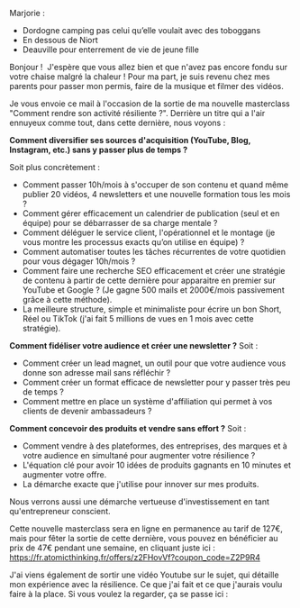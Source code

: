 Marjorie : 

- Dordogne camping pas celui qu’elle voulait avec des toboggans
- En dessous de Niort 
- Deauville pour enterrement de vie de jeune fille


Bonjour ! 
J'espère que vous allez bien et que n'avez pas encore fondu sur votre chaise malgré la chaleur ! Pour ma part, je suis revenu chez mes parents pour passer mon permis, faire de la musique et filmer des vidéos. 

Je vous envoie ce mail à l'occasion de la sortie de ma nouvelle masterclass "Comment rendre son activité résiliente ?". 
Derrière un titre qui a l'air ennuyeux comme tout, dans cette dernière, nous voyons : 

**Comment diversifier ses sources d'acquisition (YouTube, Blog, Instagram, etc.) sans y passer plus de temps ?**

Soit plus concrètement : 
- Comment passer 10h/mois à s'occuper de son contenu et quand même publier 20 vidéos, 4 newsletters et une nouvelle formation tous les mois ?
- Comment gérer efficacement un calendrier de publication (seul et en équipe) pour se débarrasser de sa charge mentale ? 
- Comment déléguer le service client, l'opérationnel et le montage (je vous montre les processus exacts qu’on utilise en équipe) ? 
- Comment automatiser toutes les tâches récurrentes de votre quotidien pour vous dégager 10h/mois ?
- Comment faire une recherche SEO efficacement et créer une stratégie de contenu à partir de cette dernière pour apparaitre en premier sur YouTube et Google ? (Je gagne 500 mails et 2000€/mois passivement grâce à cette méthode).
- La meilleure structure, simple et minimaliste pour écrire un bon Short, Réel ou TikTok (j'ai fait 5 millions de vues en 1 mois avec cette stratégie). 

**Comment fidéliser votre audience et créer une newsletter ?**
Soit : 
- Comment créer un lead magnet, un outil pour que votre audience vous donne son adresse mail sans réfléchir ? 
- Comment créer un format efficace de newsletter pour y passer très peu de temps ?
- Comment mettre en place un système d'affiliation qui permet à vos clients de devenir ambassadeurs ?

**Comment concevoir des produits et vendre sans effort ?**
Soit : 
- Comment vendre à des plateformes, des entreprises, des marques et à votre audience en simultané pour augmenter votre résilience ? 
- L'équation clé pour avoir 10 idées de produits gagnants en 10 minutes et augmenter votre offre. 
- La démarche exacte que j'utilise pour innover sur mes produits. 
  
Nous verrons aussi une démarche vertueuse d'investissement en tant qu'entrepreneur conscient.

Cette nouvelle masterclass sera en ligne en permanence au tarif de 127€, mais pour fêter la sortie de cette dernière, vous pouvez en bénéficier au prix de 47€ pendant une semaine, en cliquant juste ici : https://fr.atomicthinking.fr/offers/z2FHovVf?coupon_code=Z2P9R4

J'ai viens également de sortir une vidéo Youtube sur le sujet, qui détaille mon expérience avec la résilience. Ce que j'ai fait et ce que j'aurais voulu faire à la place. 
Si vous voulez la regarder, ça se passe ici : 
